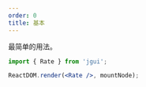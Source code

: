 ```yaml
---
order: 0
title: 基本
---
```


最简单的用法。

````jsx
import { Rate } from 'jgui';

ReactDOM.render(<Rate />, mountNode);
````
